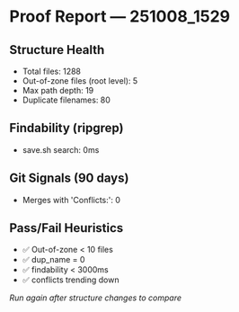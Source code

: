 # Proof Report — 251008_1529

## Structure Health
- Total files: 1288
- Out-of-zone files (root level): 5
- Max path depth: 19
- Duplicate filenames: 80

## Findability (ripgrep)
- save.sh search: 0ms

## Git Signals (90 days)
- Merges with 'Conflicts:': 0

## Pass/Fail Heuristics
- ✅ Out-of-zone < 10 files
- ✅ dup_name = 0
- ✅ findability < 3000ms
- ✅ conflicts trending down

_Run again after structure changes to compare_
